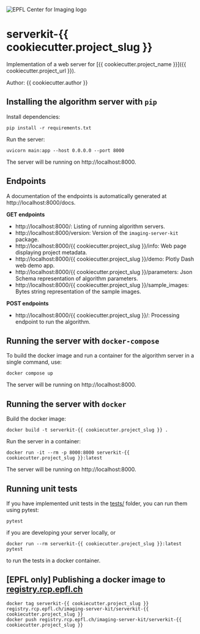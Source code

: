 ![EPFL Center for Imaging logo](https://imaging.epfl.ch/resources/logo-for-gitlab.svg)
# serverkit-{{ cookiecutter.project_slug }}

Implementation of a web server for [{{ cookiecutter.project_name }}]({{ cookiecutter.project_url }}).

Author: {{ cookiecutter.author }}

## Installing the algorithm server with `pip`

Install dependencies:

```
pip install -r requirements.txt
```

Run the server:

```
uvicorn main:app --host 0.0.0.0 --port 8000
```

The server will be running on http://localhost:8000.

## Endpoints

A documentation of the endpoints is automatically generated at http://localhost:8000/docs.

**GET endpoints**

- http://localhost:8000/: Listing of running algorithm servers.
- http://localhost:8000/version: Version of the `imaging-server-kit` package.
- http://localhost:8000/{{ cookiecutter.project_slug }}/info: Web page displaying project metadata.
- http://localhost:8000/{{ cookiecutter.project_slug }}/demo: Plotly Dash web demo app.
- http://localhost:8000/{{ cookiecutter.project_slug }}/parameters: Json Schema representation of algorithm parameters.
- http://localhost:8000/{{ cookiecutter.project_slug }}/sample_images: Bytes string representation of the sample images.

**POST endpoints**

- http://localhost:8000/{{ cookiecutter.project_slug }}/: Processing endpoint to run the algorithm.

## Running the server with `docker-compose`

To build the docker image and run a container for the algorithm server in a single command, use:

```
docker compose up
```

The server will be running on http://localhost:8000.

## Running the server with `docker`

Build the docker image:

```
docker build -t serverkit-{{ cookiecutter.project_slug }} .
```

Run the server in a container:

```
docker run -it --rm -p 8000:8000 serverkit-{{ cookiecutter.project_slug }}:latest
```

The server will be running on http://localhost:8000.

## Running unit tests

If you have implemented unit tests in the [tests/](./tests/) folder, you can run them using pytest:

```
pytest
```

if you are developing your server locally, or

```
docker run --rm serverkit-{{ cookiecutter.project_slug }}:latest pytest
```

to run the tests in a docker container.

## [EPFL only] Publishing a docker image to [registry.rcp.epfl.ch](https://registry.rcp.epfl.ch/)

```
docker tag serverkit-{{ cookiecutter.project_slug }} registry.rcp.epfl.ch/imaging-server-kit/serverkit-{{ cookiecutter.project_slug }}
docker push registry.rcp.epfl.ch/imaging-server-kit/serverkit-{{ cookiecutter.project_slug }}
```

